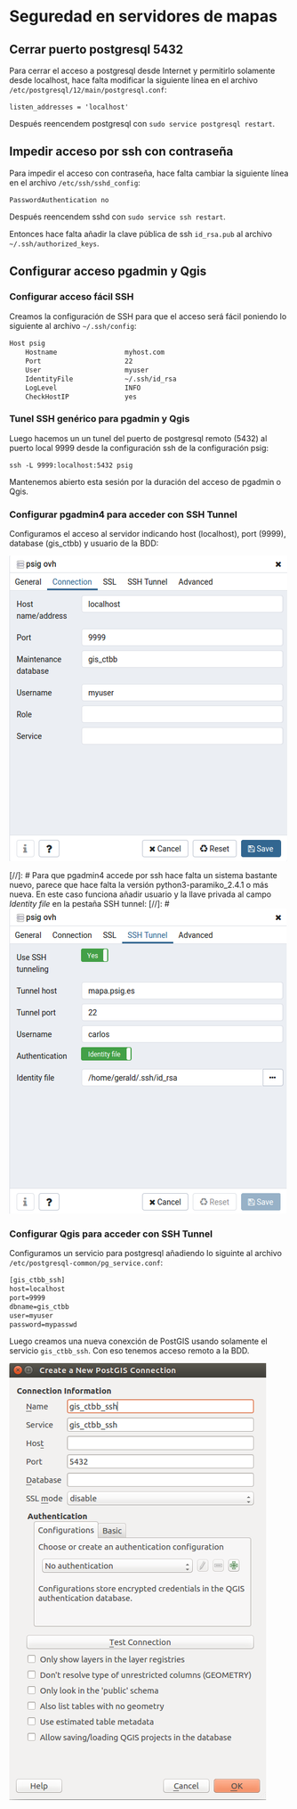 # Seguredad en servidores de mapas

## Cerrar puerto postgresql 5432

Para cerrar el acceso a postgresql desde Internet y permitirlo solamente desde localhost, hace falta modificar la siguiente línea en el archivo `/etc/postgresql/12/main/postgresql.conf`:

```
listen_addresses = 'localhost'
```

Después reencendem postgresql con `sudo service postgresql restart`.

## Impedir acceso por ssh con contraseña

Para impedir el acceso con contraseña, hace falta cambiar la siguiente línea en el archivo `/etc/ssh/sshd_config`:

```
PasswordAuthentication no
```

Después reencendem sshd con `sudo service ssh restart`.

Entonces hace falta añadir la clave pública de ssh `id_rsa.pub` al archivo `~/.ssh/authorized_keys`.

## Configurar acceso pgadmin y Qgis

### Configurar acceso fácil SSH

Creamos la configuración de SSH para que el acceso será fácil poniendo lo siguiente al archivo `~/.ssh/config`:

```
Host psig
    Hostname                 myhost.com
    Port                     22
    User                     myuser
    IdentityFile             ~/.ssh/id_rsa
    LogLevel                 INFO
    CheckHostIP              yes
```

### Tunel SSH genérico para pgadmin y Qgis

Luego hacemos un un tunel del puerto de postgresql remoto (5432) al puerto local 9999 desde la configuración ssh de la configuración psig:

```
ssh -L 9999:localhost:5432 psig
```

Mantenemos abierto esta sesión por la duración del acceso de pgadmin o Qgis.

### Configurar pgadmin4 para acceder con SSH Tunnel

Configuramos el acceso al servidor indicando host (localhost), port (9999), database (gis_ctbb) y usuario de la BDD:

![](images/pgadmin4ssh.png)

[//]: # Para que pgadmin4 accede por ssh hace falta un sistema bastante nuevo, parece que hace falta la versión python3-paramiko_2.4.1 o más nueva. En este caso funciona añadir usuario y la llave privada al campo *Identity file* en la pestaña SSH tunnel:
[//]: # ![](images/pgadmin4.png)

### Configurar Qgis para acceder con SSH Tunnel

Configuramos un servicio para postgresql añadiendo lo siguinte al archivo `/etc/postgresql-common/pg_service.conf`:

```
[gis_ctbb_ssh]
host=localhost
port=9999
dbname=gis_ctbb
user=myuser
password=mypasswd
```

Luego creamos una nueva conexción de PostGIS usando solamente el servicio `gis_ctbb_ssh`. Con eso tenemos acceso remoto a la BDD.

![](images/qgisssh.png)